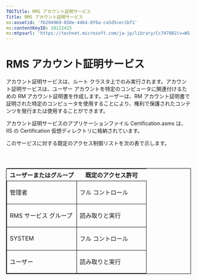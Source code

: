 ```yaml
---
TOCTitle: RMS アカウント証明サービス
Title: RMS アカウント証明サービス
ms:assetid: 'fb294969-850e-44b4-8f6a-ca5d5cec1bf1'
ms:contentKeyID: 18122425
ms:mtpsurl: 'https://technet.microsoft.com/ja-jp/library/Cc747802(v=WS.10)'
---
```


RMS アカウント証明サービス
==========================

アカウント証明サービスは、ルート クラスタ上でのみ実行されます。アカウント証明サービスは、ユーザー アカウントを特定のコンピュータに関連付けるための RM アカウント証明書を作成します。ユーザーは、RM アカウント証明書で証明された特定のコンピュータを使用することにより、権利で保護されたコンテンツを発行または使用することができます。

アカウント証明サービスのアプリケーションファイル Certification.asmx は、IIS の Certification 仮想ディレクトリに格納されています。

このサービスに対する既定のアクセス制御リストを次の表で示します。

###  

<p> </p>
<table style="border:1px solid black;">
<colgroup>
<col width="50%" />
<col width="50%" />
</colgroup>
<thead>
<tr class="header">
<th>ユーザーまたはグループ</th>
<th>既定のアクセス許可</th>
</tr>
</thead>
<tbody>
<tr class="odd">
<td style="border:1px solid black;"><p>管理者</p></td>
<td style="border:1px solid black;"><p>フル コントロール</p></td>
</tr>  
<tr class="even">
<td style="border:1px solid black;"><p>RMS サービス グループ</p></td>
<td style="border:1px solid black;"><p>読み取りと実行</p></td>
</tr>  
<tr class="odd">
<td style="border:1px solid black;"><p>SYSTEM</p></td>
<td style="border:1px solid black;"><p>フル コントロール</p></td>
</tr>  
<tr class="even">
<td style="border:1px solid black;"><p>ユーザー</p></td>
<td style="border:1px solid black;"><p>読み取りと実行</p></td>
</tr>  
</tbody>  
</table>
